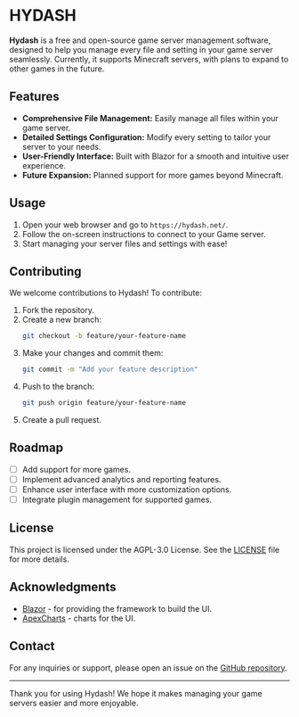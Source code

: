 # HYDASH

**Hydash** is a free and open-source game server management software, designed to help you manage every file and setting in your game server seamlessly. Currently, it supports Minecraft servers, with plans to expand to other games in the future.

## Features

- **Comprehensive File Management:** Easily manage all files within your game server.
- **Detailed Settings Configuration:** Modify every setting to tailor your server to your needs.
- **User-Friendly Interface:** Built with Blazor for a smooth and intuitive user experience.
- **Future Expansion:** Planned support for more games beyond Minecraft.

## Usage

1. Open your web browser and go to `https://hydash.net/`.
2. Follow the on-screen instructions to connect to your Game server.
3. Start managing your server files and settings with ease!

## Contributing

We welcome contributions to Hydash! To contribute:

1. Fork the repository.
2. Create a new branch:
    ```bash
    git checkout -b feature/your-feature-name
    ```
3. Make your changes and commit them:
    ```bash
    git commit -m "Add your feature description"
    ```
4. Push to the branch:
    ```bash
    git push origin feature/your-feature-name
    ```
5. Create a pull request.

## Roadmap

- [ ] Add support for more games.
- [ ] Implement advanced analytics and reporting features.
- [ ] Enhance user interface with more customization options.
- [ ] Integrate plugin management for supported games.

## License

This project is licensed under the AGPL-3.0 License. See the [LICENSE](LICENSE.txt) file for more details.

## Acknowledgments

- [Blazor](https://dotnet.microsoft.com/apps/aspnet/web-apps/blazor) - for providing the framework to build the UI.
- [ApexCharts](https://github.com/apexcharts/Blazor-ApexCharts) - charts for the UI.

## Contact

For any inquiries or support, please open an issue on the [GitHub repository](https://github.com/Sytroxitz/hydash/issues).

---

Thank you for using Hydash! We hope it makes managing your game servers easier and more enjoyable.
